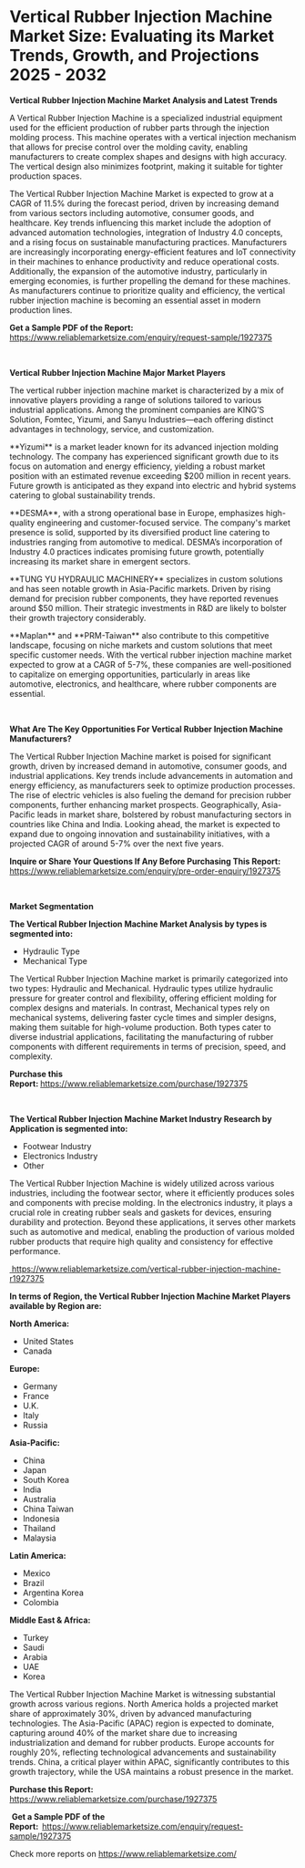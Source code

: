 <p><h1>Vertical Rubber Injection Machine Market Size: Evaluating its Market Trends, Growth, and Projections 2025 - 2032</h1></p><p><strong>Vertical Rubber Injection Machine Market Analysis and Latest Trends</strong></p>
<p><p>A Vertical Rubber Injection Machine is a specialized industrial equipment used for the efficient production of rubber parts through the injection molding process. This machine operates with a vertical injection mechanism that allows for precise control over the molding cavity, enabling manufacturers to create complex shapes and designs with high accuracy. The vertical design also minimizes footprint, making it suitable for tighter production spaces.</p><p>The Vertical Rubber Injection Machine Market is expected to grow at a CAGR of 11.5% during the forecast period, driven by increasing demand from various sectors including automotive, consumer goods, and healthcare. Key trends influencing this market include the adoption of advanced automation technologies, integration of Industry 4.0 concepts, and a rising focus on sustainable manufacturing practices. Manufacturers are increasingly incorporating energy-efficient features and IoT connectivity in their machines to enhance productivity and reduce operational costs. Additionally, the expansion of the automotive industry, particularly in emerging economies, is further propelling the demand for these machines. As manufacturers continue to prioritize quality and efficiency, the vertical rubber injection machine is becoming an essential asset in modern production lines.</p></p>
<p><strong>Get a Sample PDF of the Report:&nbsp;</strong> <a href="https://www.reliablemarketsize.com/enquiry/request-sample/1927375?utm_campaign=2457&utm_medium=2&utm_source=Github&utm_content=ia&utm_term=28032025&utm_id=vertical-rubber-injection-machine">https://www.reliablemarketsize.com/enquiry/request-sample/1927375</a></p>
<p>&nbsp;</p>
<p><strong>Vertical Rubber Injection Machine Major Market Players</strong></p>
<p><p>The vertical rubber injection machine market is characterized by a mix of innovative players providing a range of solutions tailored to various industrial applications. Among the prominent companies are KING’S Solution, Fomtec, Yizumi, and Sanyu Industries—each offering distinct advantages in technology, service, and customization.</p><p>**Yizumi** is a market leader known for its advanced injection molding technology. The company has experienced significant growth due to its focus on automation and energy efficiency, yielding a robust market position with an estimated revenue exceeding $200 million in recent years. Future growth is anticipated as they expand into electric and hybrid systems catering to global sustainability trends.</p><p>**DESMA**, with a strong operational base in Europe, emphasizes high-quality engineering and customer-focused service. The company's market presence is solid, supported by its diversified product line catering to industries ranging from automotive to medical. DESMA’s incorporation of Industry 4.0 practices indicates promising future growth, potentially increasing its market share in emergent sectors.</p><p>**TUNG YU HYDRAULIC MACHINERY** specializes in custom solutions and has seen notable growth in Asia-Pacific markets. Driven by rising demand for precision rubber components, they have reported revenues around $50 million. Their strategic investments in R&D are likely to bolster their growth trajectory considerably.</p><p>**Maplan** and **PRM-Taiwan** also contribute to this competitive landscape, focusing on niche markets and custom solutions that meet specific customer needs. With the vertical rubber injection machine market expected to grow at a CAGR of 5-7%, these companies are well-positioned to capitalize on emerging opportunities, particularly in areas like automotive, electronics, and healthcare, where rubber components are essential.</p></p>
<p>&nbsp;</p>
<p><strong>What Are The Key Opportunities For Vertical Rubber Injection Machine Manufacturers?</strong></p>
<p><p>The Vertical Rubber Injection Machine market is poised for significant growth, driven by increased demand in automotive, consumer goods, and industrial applications. Key trends include advancements in automation and energy efficiency, as manufacturers seek to optimize production processes. The rise of electric vehicles is also fueling the demand for precision rubber components, further enhancing market prospects. Geographically, Asia-Pacific leads in market share, bolstered by robust manufacturing sectors in countries like China and India. Looking ahead, the market is expected to expand due to ongoing innovation and sustainability initiatives, with a projected CAGR of around 5-7% over the next five years.</p></p>
<p><strong>Inquire or Share Your Questions If Any Before Purchasing This Report:</strong> <a href="https://www.reliablemarketsize.com/enquiry/pre-order-enquiry/1927375?utm_campaign=2457&utm_medium=2&utm_source=Github&utm_content=ia&utm_term=28032025&utm_id=vertical-rubber-injection-machine">https://www.reliablemarketsize.com/enquiry/pre-order-enquiry/1927375</a></p>
<p>&nbsp;</p>
<p><strong>Market Segmentation</strong></p>
<p><strong>The Vertical Rubber Injection Machine Market Analysis by types is segmented into:</strong></p>
<p><ul><li>Hydraulic Type</li><li>Mechanical Type</li></ul></p>
<p><p>The Vertical Rubber Injection Machine market is primarily categorized into two types: Hydraulic and Mechanical. Hydraulic types utilize hydraulic pressure for greater control and flexibility, offering efficient molding for complex designs and materials. In contrast, Mechanical types rely on mechanical systems, delivering faster cycle times and simpler designs, making them suitable for high-volume production. Both types cater to diverse industrial applications, facilitating the manufacturing of rubber components with different requirements in terms of precision, speed, and complexity.</p></p>
<p><strong>Purchase this Report:&nbsp;</strong><a href="https://www.reliablemarketsize.com/purchase/1927375?utm_campaign=2457&utm_medium=2&utm_source=Github&utm_content=ia&utm_term=28032025&utm_id=vertical-rubber-injection-machine">https://www.reliablemarketsize.com/purchase/1927375</a></p>
<p>&nbsp;</p>
<p><strong>The Vertical Rubber Injection Machine Market Industry Research by Application is segmented into:</strong></p>
<p><ul><li>Footwear Industry</li><li>Electronics Industry</li><li>Other</li></ul></p>
<p><p>The Vertical Rubber Injection Machine is widely utilized across various industries, including the footwear sector, where it efficiently produces soles and components with precise molding. In the electronics industry, it plays a crucial role in creating rubber seals and gaskets for devices, ensuring durability and protection. Beyond these applications, it serves other markets such as automotive and medical, enabling the production of various molded rubber products that require high quality and consistency for effective performance.</p></p>
<p><a href="https://www.reliablemarketsize.com/vertical-rubber-injection-machine-r1927375?utm_campaign=2457&utm_medium=2&utm_source=Github&utm_content=ia&utm_term=28032025&utm_id=vertical-rubber-injection-machine">&nbsp;https://www.reliablemarketsize.com/vertical-rubber-injection-machine-r1927375</a></p>
<p><strong>In terms of Region, the Vertical Rubber Injection Machine Market Players available by Region are:</strong></p>
<p>
    <p> <strong> North America: </strong>
        <ul>
            <li>United States</li>
            <li>Canada</li>
        </ul>
        </p> 
    <p> <strong> Europe: </strong>
        <ul>
            <li>Germany</li>
            <li>France</li>
            <li>U.K.</li>
            <li>Italy</li>
            <li>Russia</li>
        </ul>
        </p> 
    <p> <strong> Asia-Pacific: </strong>
        <ul>
            <li>China</li>
            <li>Japan</li>
            <li>South Korea</li>
            <li>India</li>
            <li>Australia</li>
            <li>China Taiwan</li>
            <li>Indonesia</li>
            <li>Thailand</li>
            <li>Malaysia</li>
        </ul>
        </p> 
    <p> <strong> Latin America: </strong>
        <ul>
            <li>Mexico</li>
            <li>Brazil</li>
            <li>Argentina Korea</li>
            <li>Colombia</li>
        </ul>
        </p> 
    <p> <strong> Middle East & Africa: </strong>
        <ul>
            <li>Turkey</li>
            <li>Saudi</li>
            <li>Arabia</li>
            <li>UAE</li>
            <li>Korea</li>
        </ul>
    </p>
    </p>
<p><p>The Vertical Rubber Injection Machine Market is witnessing substantial growth across various regions. North America holds a projected market share of approximately 30%, driven by advanced manufacturing technologies. The Asia-Pacific (APAC) region is expected to dominate, capturing around 40% of the market share due to increasing industrialization and demand for rubber products. Europe accounts for roughly 20%, reflecting technological advancements and sustainability trends. China, a critical player within APAC, significantly contributes to this growth trajectory, while the USA maintains a robust presence in the market.</p></p>
<p><strong>Purchase this Report: </strong><a href="https://www.reliablemarketsize.com/purchase/1927375?utm_campaign=2457&utm_medium=2&utm_source=Github&utm_content=ia&utm_term=28032025&utm_id=vertical-rubber-injection-machine">https://www.reliablemarketsize.com/purchase/1927375</a></p>
<p>&nbsp;<strong>Get a Sample PDF of the Report:&nbsp;&nbsp;</strong><a href="https://www.reliablemarketsize.com/enquiry/request-sample/1927375?utm_campaign=2457&utm_medium=2&utm_source=Github&utm_content=ia&utm_term=28032025&utm_id=vertical-rubber-injection-machine">https://www.reliablemarketsize.com/enquiry/request-sample/1927375</a></p>
<p><strong></strong></p>
<p>Check more reports on <a href="https://www.reliablemarketsize.com/?utm_campaign=2457&utm_medium=2&utm_source=Github&utm_content=ia&utm_term=28032025&utm_id=vertical-rubber-injection-machine">https://www.reliablemarketsize.com/</a></p>